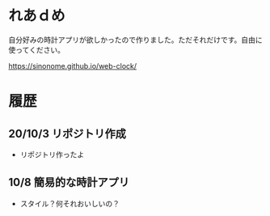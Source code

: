 # れあｄめ
自分好みの時計アプリが欲しかったので作りました。ただそれだけです。自由に使ってください。

https://sinonome.github.io/web-clock/

# 履歴
## 20/10/3 リポジトリ作成
* リポジトリ作ったよ

## 10/8 簡易的な時計アプリ
* スタイル？何それおいしいの？